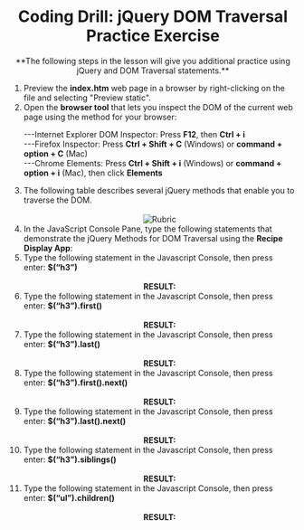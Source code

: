 <center><h1>Coding Drill:  jQuery DOM Traversal Practice Exercise</h1></center>
 
 <center> **The following steps in the lesson will give you additional practice using jQuery and DOM Traversal statements.**</center>
 
<ol>
<li>Preview the <b>index.htm</b> web page in a browser by right-clicking on the file and selecting "Preview static".  </li>
<li>Open the <b>browser tool</b> that lets you inspect the DOM of the current web page using the method for your browser:

---Internet Explorer DOM Inspector:  Press <b>F12</b>, then <b>Ctrl + i</b><br>
---Firefox Inspector:  Press <b>Ctrl + Shift + C</b> (Windows) or <b>command + option + C</b> (Mac)<br>
---Chrome Elements:  Press <b>Ctrl + Shift + i</b> (Windows) or <b>command + option + i</b> (Mac), then click <b>Elements</b><br>
</li>
<li>
The following table describes several jQuery methods that enable you to traverse the DOM.<br><br>
<center>
<img src=".guides/img/jqueryDOMTraversal.png" alt="Rubric" />
</center>

</li>
<li>
In the JavaScript Console Pane, type the following statements that demonstrate the jQuery Methods for DOM Traversal using the <b>Recipe Display App</b>:
</li>

<li>
Type the following statement in the Javascript Console, then press enter:  <b>$(“h3”)</b>
<br><br><center> <b>RESULT:</b></center><center>
<img src=".guides/img/trav1.png" alt="" /></center>
</li>

<li>
Type the following statement in the Javascript Console, then press enter:  <b>$(“h3”).first()</b>
<br><br><center><b>RESULT:</b></center><center>
<img src=".guides/img/trav2.png" alt="" /></center>
</li>
<li>
Type the following statement in the Javascript Console, then press enter:  <b>$(“h3”).last()</b>
<br><br><center><b>RESULT:</b></center><center>
<img src=".guides/img/trav3.png" alt="" /></center>
</li>

<li>
Type the following statement in the Javascript Console, then press enter: <b>$(“h3”).first().next()</b>
<br><br><center><b>RESULT:</b></center><center>
<img src=".guides/img/trav4.png" alt="" /></center>
</li>

<li>
Type the following statement in the Javascript Console, then press enter:  <b>$(“h3”).last().next()</b>
<br><br><center><b>RESULT:</b></center><center>
<img src=".guides/img/trav5.png" alt="" /></center>
</li>

<li>
Type the following statement in the Javascript Console, then press enter:  <b>$(“h3”).siblings()</b>
<br><br><center><b>RESULT:</b></center><center>
<img src=".guides/img/trav6.png" alt="" /></center>
</li>

<li>
Type the following statement in the Javascript Console, then press enter:  <b>$(“ul”).children()</b>
<br><br><center><b>RESULT:</b></center><center>
<img src=".guides/img/trav7.png" alt="" /></center>
</li>
</ol> 
  



